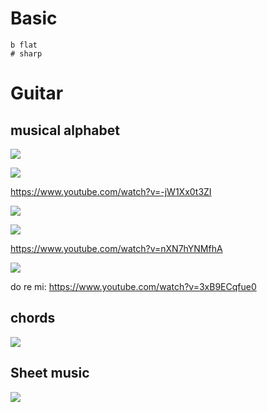 

# Basic

    b flat 
    # sharp

# Guitar
## musical alphabet
![](http://d2r5da613aq50s.cloudfront.net/wp-content/uploads/162745.image0.jpg)

![](https://sixstringacoustic.com/wp-content/uploads/2017/06/fretboard-diagram-with-the-musical-alphabet.png)

https://www.youtube.com/watch?v=-jW1Xx0t3ZI

![](https://i.imgur.com/GFtZRSP.png)

![](https://i.imgur.com/3r0HciA.png)

https://www.youtube.com/watch?v=nXN7hYNMfhA

![](https://i.imgur.com/olB2ycW.png)

do re mi: https://www.youtube.com/watch?v=3xB9ECqfue0

## chords
![](http://d2r5da613aq50s.cloudfront.net/wp-content/uploads/162743.image0.jpg)

## Sheet music
![](http://d2r5da613aq50s.cloudfront.net/wp-content/uploads/162747.image0.jpg)